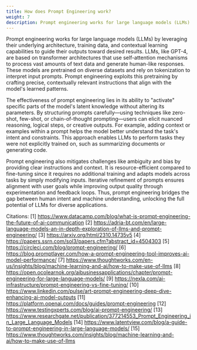 ```yaml
---
title: How does Prompt Engineering work?
weight: 7
description: Prompt engineering works for large language models (LLMs) by leveraging their underlying architecture, training data, and contextual learning capabilities to guide their outputs toward desired results.
---
```

Prompt engineering works for large language models (LLMs) by leveraging their underlying architecture, training data, and contextual learning capabilities to guide their outputs toward desired results. LLMs, like GPT-4, are based on transformer architectures that use self-attention mechanisms to process vast amounts of text data and generate human-like responses. These models are pretrained on diverse datasets and rely on tokenization to interpret input prompts. Prompt engineering exploits this pretraining by crafting precise, contextually relevant instructions that align with the model's learned patterns.
<!-- more -->

The effectiveness of prompt engineering lies in its ability to "activate" specific parts of the model's latent knowledge without altering its parameters. By structuring prompts carefully—using techniques like zero-shot, few-shot, or chain-of-thought prompting—users can elicit nuanced reasoning, logical steps, or creative outputs. For example, adding context or examples within a prompt helps the model better understand the task's intent and constraints. This approach enables LLMs to perform tasks they were not explicitly trained on, such as summarizing documents or generating code.

Prompt engineering also mitigates challenges like ambiguity and bias by providing clear instructions and context. It is resource-efficient compared to fine-tuning since it requires no additional training and adapts models across tasks by simply modifying inputs. Iterative refinement of prompts ensures alignment with user goals while improving output quality through experimentation and feedback loops. Thus, prompt engineering bridges the gap between human intent and machine understanding, unlocking the full potential of LLMs for diverse applications.

Citations:
[1] https://www.datacamp.com/blog/what-is-prompt-engineering-the-future-of-ai-communication
[2] https://adria-bt.com/en/large-language-models-an-in-depth-exploration-of-llms-and-prompt-engineering/
[3] https://arxiv.org/html/2310.14735v5
[4] https://papers.ssrn.com/sol3/papers.cfm?abstract_id=4504303
[5] https://circleci.com/blog/prompt-engineering/
[6] https://blog.promptlayer.com/how-a-prompt-engineering-tool-improves-ai-model-performance/
[7] https://www.thoughtworks.com/en-us/insights/blog/machine-learning-and-ai/how-to-make-use-of-llms
[8] https://open.ocolearnok.org/aibusinessapplications/chapter/prompt-engineering-for-large-language-models/
[9] https://nexla.com/ai-infrastructure/prompt-engineering-vs-fine-tuning/
[10] https://www.linkedin.com/pulse/art-prompt-engineering-deep-dive-enhancing-ai-model-outputs
[11] https://platform.openai.com/docs/guides/prompt-engineering
[12] https://www.testingxperts.com/blog/ai-prompt-engineering/
[13] https://www.researchgate.net/publication/377214553_Prompt_Engineering_in_Large_Language_Models
[14] https://www.latentview.com/blog/a-guide-to-prompt-engineering-in-large-language-models/
[15] https://www.thoughtworks.com/insights/blog/machine-learning-and-ai/how-to-make-use-of-llms